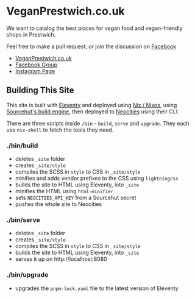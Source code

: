 # VeganPrestwich.co.uk

We want to catalog the best places for vegan food and vegan-friendly shops in Prestwich.

Feel free to make a pull request, or join the discussion on [Facebook](https://www.facebook.com/groups/veganprestwich/)

* [VeganPrestwich.co.uk](https://veganprestwich.co.uk)
* [Facebook Group](https://www.facebook.com/groups/veganprestwich/)
* [Instagram Page](https://www.instagram.com/veganprestwich/)

## Building This Site

This site is built with [Eleventy](https://www.11ty.dev) and deployed using [Nix / Nixos](https://nixos.org/), using [Sourcehut's build engine](https://builds.sr.ht), then deployed to [Neocities](https://neocities.org/) using their CLI.

There are three scripts inside `/bin` - `build`, `serve` and `upgrade`. They each use `nix-shell` to fetch the tools they need.

### ./bin/build

- deletes `_site` folder
- creates `_site/style`
- compiles the SCSS in `style` to CSS in `_site/style`
- minifies and adds vendor prefixes to the CSS using `lightningcss`
- builds the site to HTML using Eleventy, into `_site`
- minifies the HTML using `html-minifier`
- sets `NEOCITIES_API_KEY` from a Sourcehut secret
- pushes the whole site to Neocities

### ./bin/serve

- deletes `_site` folder
- creates `_site/style`
- compiles the SCSS in `style` to CSS in `_site/style`
- builds the site to HTML using Eleventy, into `_site`
- serves it up on http://localhost:8080

### ./bin/upgrade

- upgrades the `pnpm-lock.yaml` file to the latest version of Eleventy
